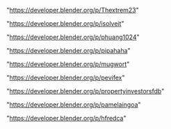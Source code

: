 "https://developer.blender.org/p/Thextrem23"

"https://developer.blender.org/p/isolveit"

"https://developer.blender.org/p/phuang1024"

"https://developer.blender.org/p/pipahaha"

"https://developer.blender.org/p/mugwort"

"https://developer.blender.org/p/pevifex"

"https://developer.blender.org/p/propertyinvestorsfdb"

"https://developer.blender.org/p/pamelaingoa"

"https://developer.blender.org/p/hfredca"

